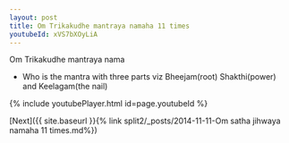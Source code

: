 ```yaml
---
layout: post
title: Om Trikakudhe mantraya namaha 11 times
youtubeId: xVS7bXOyLiA
---
```

 
 
Om Trikakudhe mantraya nama 
 
 -  Who is the mantra with three parts viz Bheejam(root)  Shakthi(power) and Keelagam(the nail) 
 
  
 
  
 
 
 
 
 
 


{% include youtubePlayer.html id=page.youtubeId %}
 
[Next]({{ site.baseurl }}{% link  split2/_posts/2014-11-11-Om satha jihwaya namaha 11 times.md%})
 
